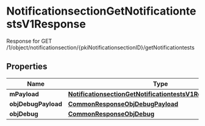 

# NotificationsectionGetNotificationtestsV1Response

Response for GET /1/object/notificationsection/{pkiNotificationsectionID}/getNotificationtests

## Properties

| Name | Type | Description | Notes |
|------------ | ------------- | ------------- | -------------|
|**mPayload** | [**NotificationsectionGetNotificationtestsV1ResponseMPayload**](NotificationsectionGetNotificationtestsV1ResponseMPayload.md) |  |  |
|**objDebugPayload** | [**CommonResponseObjDebugPayload**](CommonResponseObjDebugPayload.md) |  |  [optional] |
|**objDebug** | [**CommonResponseObjDebug**](CommonResponseObjDebug.md) |  |  [optional] |



